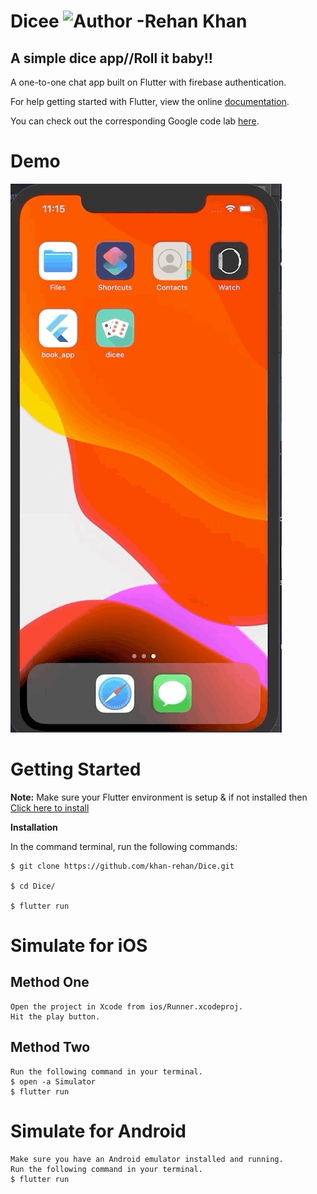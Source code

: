 # Dicee ![Author -Rehan Khan](https://img.shields.io/badge/Author-Rehan%20Khan-blue)

## A simple dice app//Roll it baby!!


A one-to-one chat app built on Flutter with firebase authentication.

For help getting started with Flutter, view the online [documentation](https://flutter.dev).

You can check out the corresponding Google code lab [here](https://codelabs.developers.google.com/codelabs/flutter/index.html?index=..%2F..%2Findex#0).

# Demo

![Dicee Gif](dice.gif)

# Getting Started

**Note:** Make sure your Flutter environment is setup & if not installed then [Click here to install](https://flutter.dev/docs/get-started/install)

**Installation**

In the command terminal, run the following commands:

```
$ git clone https://github.com/khan-rehan/Dice.git

$ cd Dice/

$ flutter run
```

# Simulate for iOS

## Method One

```
Open the project in Xcode from ios/Runner.xcodeproj.
Hit the play button.
```

## Method Two

```
Run the following command in your terminal.
$ open -a Simulator
$ flutter run
```

# Simulate for Android

```
Make sure you have an Android emulator installed and running.
Run the following command in your terminal.
$ flutter run
```

